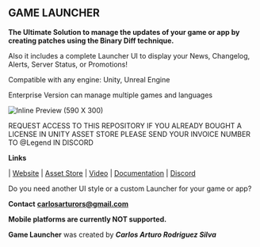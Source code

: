 ## GAME LAUNCHER
**The Ultimate Solution to manage the updates of your game or app by creating patches using the Binary Diff technique.**

Also it includes a complete Launcher UI to display your News, Changelog, Alerts, Server Status, or Promotions!

Compatible with any engine: Unity, Unreal Engine

Enterprise Version can manage multiple games and languages

![Inline Preview (590 X 300)](https://user-images.githubusercontent.com/49852859/236664992-8133ab51-fa63-48a1-b7bc-3c8ab65e57ad.png)

REQUEST ACCESS TO THIS REPOSITORY IF YOU ALREADY BOUGHT A LICENSE IN UNITY ASSET STORE
PLEASE SEND YOUR INVOICE NUMBER TO @Legend IN DISCORD


**Links**

| [Website](https://game-launcher.net/) | [Asset Store](https://assetstore.unity.com/packages/slug/217526) | [Video](https://www.youtube.com/watch?v=FhiilefzooU) | [Documentation](https://gamelauncher.gitbook.io/documentation/) | [Discord](https://discord.gg/rJq6cEresy)

Do you need another UI style or a custom Launcher for your game or app?

**Contact**
[**carlosarturors@gmail.com**](mailto:carlosarturors@gmail.com)

**Mobile platforms are currently NOT supported.**  

**Game Launcher** was created by  _**Carlos Arturo Rodriguez Silva**_
